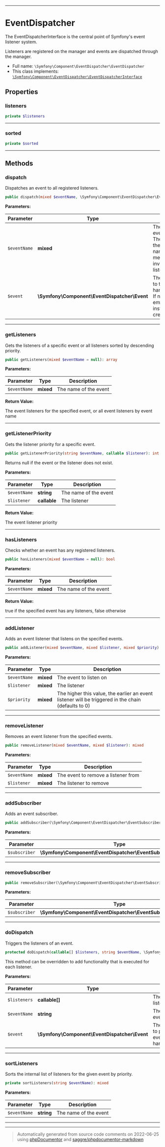 ***

# EventDispatcher

The EventDispatcherInterface is the central point of Symfony's event listener system.

Listeners are registered on the manager and events are dispatched through the
manager.

* Full name: `\Symfony\Component\EventDispatcher\EventDispatcher`
* This class implements:
[`\Symfony\Component\EventDispatcher\EventDispatcherInterface`](./EventDispatcherInterface.md)



## Properties


### listeners



```php
private $listeners
```






***

### sorted



```php
private $sorted
```






***

## Methods


### dispatch

Dispatches an event to all registered listeners.

```php
public dispatch(mixed $eventName, \Symfony\Component\EventDispatcher\Event $event = null): \Symfony\Component\EventDispatcher\Event
```








**Parameters:**

| Parameter | Type | Description |
|-----------|------|-------------|
| `$eventName` | **mixed** | The name of the event to dispatch. The name of<br />the event is the name of the method that is<br />invoked on listeners. |
| `$event` | **\Symfony\Component\EventDispatcher\Event** | The event to pass to the event handlers/listeners<br />If not supplied, an empty Event instance is created |




***

### getListeners

Gets the listeners of a specific event or all listeners sorted by descending priority.

```php
public getListeners(mixed $eventName = null): array
```








**Parameters:**

| Parameter | Type | Description |
|-----------|------|-------------|
| `$eventName` | **mixed** | The name of the event |


**Return Value:**

The event listeners for the specified event, or all event listeners by event name



***

### getListenerPriority

Gets the listener priority for a specific event.

```php
public getListenerPriority(string $eventName, callable $listener): int|null
```

Returns null if the event or the listener does not exist.






**Parameters:**

| Parameter | Type | Description |
|-----------|------|-------------|
| `$eventName` | **string** | The name of the event |
| `$listener` | **callable** | The listener |


**Return Value:**

The event listener priority



***

### hasListeners

Checks whether an event has any registered listeners.

```php
public hasListeners(mixed $eventName = null): bool
```








**Parameters:**

| Parameter | Type | Description |
|-----------|------|-------------|
| `$eventName` | **mixed** | The name of the event |


**Return Value:**

true if the specified event has any listeners, false otherwise



***

### addListener

Adds an event listener that listens on the specified events.

```php
public addListener(mixed $eventName, mixed $listener, mixed $priority): mixed
```








**Parameters:**

| Parameter | Type | Description |
|-----------|------|-------------|
| `$eventName` | **mixed** | The event to listen on |
| `$listener` | **mixed** | The listener |
| `$priority` | **mixed** | The higher this value, the earlier an event<br />listener will be triggered in the chain (defaults to 0) |




***

### removeListener

Removes an event listener from the specified events.

```php
public removeListener(mixed $eventName, mixed $listener): mixed
```








**Parameters:**

| Parameter | Type | Description |
|-----------|------|-------------|
| `$eventName` | **mixed** | The event to remove a listener from |
| `$listener` | **mixed** | The listener to remove |




***

### addSubscriber

Adds an event subscriber.

```php
public addSubscriber(\Symfony\Component\EventDispatcher\EventSubscriberInterface $subscriber): mixed
```








**Parameters:**

| Parameter | Type | Description |
|-----------|------|-------------|
| `$subscriber` | **\Symfony\Component\EventDispatcher\EventSubscriberInterface** |  |




***

### removeSubscriber



```php
public removeSubscriber(\Symfony\Component\EventDispatcher\EventSubscriberInterface $subscriber): mixed
```








**Parameters:**

| Parameter | Type | Description |
|-----------|------|-------------|
| `$subscriber` | **\Symfony\Component\EventDispatcher\EventSubscriberInterface** |  |




***

### doDispatch

Triggers the listeners of an event.

```php
protected doDispatch(callable[] $listeners, string $eventName, \Symfony\Component\EventDispatcher\Event $event): mixed
```

This method can be overridden to add functionality that is executed
for each listener.






**Parameters:**

| Parameter | Type | Description |
|-----------|------|-------------|
| `$listeners` | **callable[]** | The event listeners |
| `$eventName` | **string** | The name of the event to dispatch |
| `$event` | **\Symfony\Component\EventDispatcher\Event** | The event object to pass to the event handlers/listeners |




***

### sortListeners

Sorts the internal list of listeners for the given event by priority.

```php
private sortListeners(string $eventName): mixed
```








**Parameters:**

| Parameter | Type | Description |
|-----------|------|-------------|
| `$eventName` | **string** | The name of the event |




***


***
> Automatically generated from source code comments on 2022-06-25 using [phpDocumentor](http://www.phpdoc.org/) and [saggre/phpdocumentor-markdown](https://github.com/Saggre/phpDocumentor-markdown)
